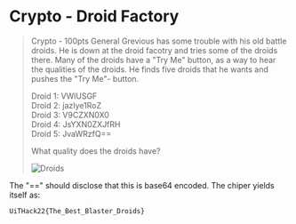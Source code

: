 # Crypto - Droid Factory 
> Crypto - 100pts
>General Grevious has some trouble with his old 
>battle droids. He is down at the droid facotry and tries some of the droids there. Many of the droids have a "Try Me" button, as a way to hear the qualities of the droids. He finds five droids that he wants and pushes the "Try Me"- button. 
>
>Droid 1: VWlUSGF  
>Droid 2: jazIye1RoZ  
>Droid 3: V9CZXN0X0  
>Droid 4: JsYXN0ZXJfRH  
>Droid 5: JvaWRzfQ==  
>
>What quality does the droids have? 
>
>![Droids](https://media.giphy.com/media/xT9DPr4VjeCgeiLoMo/giphy.gif)

The "==" should disclose that this is base64 encoded. The chiper yields itself as: 
```
UiTHack22{The_Best_Blaster_Droids}
```